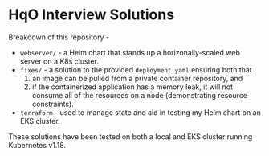 HqO Interview Solutions
=======================

Breakdown of this repository -

* `webserver/` - a Helm chart that stands up a horizonally-scaled web server on a K8s cluster.
* `fixes/` - a solution to the provided `deployment.yaml` ensuring both that
    1. an image can be pulled from a private container repository, and
    2. if the containerized application has a memory leak, it will not consume all of the resources on a node (demonstrating resource constraints).
* `terraform` - used to manage state and aid in testing my Helm chart on an EKS cluster.

These solutions have been tested on both a local and EKS cluster running Kubernetes v1.18.